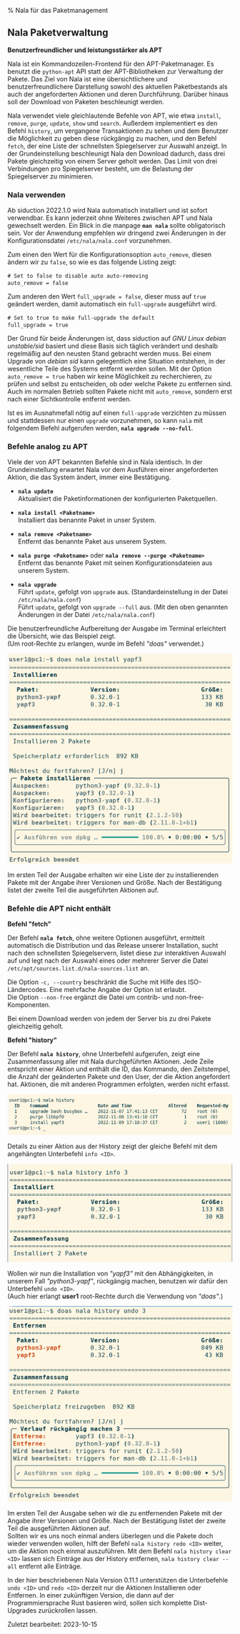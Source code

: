 % Nala für das Paketmanagement

## Nala Paketverwaltung

**Benutzerfreundlicher und leistungsstärker als APT**

Nala ist ein Kommandozeilen-Frontend für den APT-Paketmanager. Es benutzt die `python-apt` API statt der APT-Bibliotheken zur Verwaltung der Pakete. Das Ziel von Nala ist eine übersichtlichere und benutzerfreundlichere Darstellung sowohl des aktuellen Paketbestands als auch der angeforderten Aktionen und deren Durchführung. Darüber hinaus soll der Download von Paketen beschleunigt werden.

Nala verwendet viele gleichlautende Befehle von APT, wie etwa `install`, `remove`, `purge`, `update`, `show` und `search`. Außerdem implementiert es den Befehl `history`, um vergangene Transaktionen zu sehen und dem Benutzer die Möglichkeit zu geben diese rückgängig zu machen, und den Befehl `fetch`, der eine Liste der schnellsten Spiegelserver zur Auswahl anzeigt. In der Grundeinstellung beschleunigt Nala den Download dadurch, dass drei Pakete gleichzeitig von einem Server geholt werden. Das Limit von drei Verbindungen pro Spiegelserver besteht, um die Belastung der Spiegelserver zu minimieren.

### Nala verwenden

Ab siduction 2022.1.0 wird Nala automatisch installiert und ist sofort verwendbar. Es kann jederzeit ohne Weiteres zwischen APT und Nala gewechselt werden. Ein Blick in die manpage **`man nala`** sollte obligatorisch sein. Vor der Anwendung empfehlen wir dringend zwei Änderungen in der Konfigurationsdatei `/etc/nala/nala.conf` vorzunehmen.

Zum einen den Wert für die Konfigurationsoption `auto_remove`, diesen ändern wir zu `false`, so wie es das folgende Listing zeigt:

~~~
# Set to false to disable auto auto-removing
auto_remove = false
~~~

Zum anderen den Wert `full_upgrade = false`, dieser muss auf `true` geändert werden, damit automatisch ein `full-upgrade` ausgeführt wird.

~~~
# Set to true to make full-upgrade the default
full_upgrade = true
~~~

Der Grund für beide Änderungen ist, dass siduction auf *GNU Linux debian unstable/sid* basiert und diese Basis sich täglich verändert und deshalb regelmäßig auf den neusten Stand gebracht werden muss. Bei einem Upgrade von *debian sid* kann gelegentlich eine Situation entstehen, in der wesentliche Teile des Systems entfernt werden sollen. Mit der Option `auto_remove = true` haben wir keine Möglichkeit zu recherchieren, zu prüfen und selbst zu entscheiden, ob oder welche Pakete zu entfernen sind. Auch im normalen Betrieb sollten Pakete nicht mit `auto_remove`, sondern erst nach einer Sichtkontrolle entfernt werden.

Ist es im Ausnahmefall nötig auf einen `full-upgrade` verzichten zu müssen und stattdessen nur einen `upgrade` vorzunehmen, so kann `nala` mit folgendem Befehl aufgerufen werden, **`nala upgrade --no-full`**.

### Befehle analog zu APT

Viele der von APT bekannten Befehle sind in Nala identisch. In der Grundeinstellung erwartet Nala vor dem Ausführen einer angeforderten Aktion, die das System ändert, immer eine Bestätigung.

+ **`nala update`**  
  Aktualisiert die Paketinformationen der konfigurierten Paketquellen.
  
+ **`nala install <Paketname>`**  
  Installiert das benannte Paket in unser System.
  
+ **`nala remove <Paketname>`**  
  Entfernt das benannte Paket aus unserem System.
  
+ **`nala purge <Paketname>`** oder **`nala remove --purge <Paketname>`**  
  Entfernt das benannte Paket mit seinen Konfigurationsdateien aus unserem System.
  
+ **`nala upgrade`**  
  Führt `update`, gefolgt von `upgrade` aus. (Standardeinstellung in der Datei `/etc/nala/nala.conf`)  
  Führt `update`, gefolgt von `upgrade --full` aus. (Mit den oben genannten Änderungen in der Datei `/etc/nala/nala.conf`)

Die benutzerfreundliche Aufbereitung der Ausgabe im Terminal erleichtert die Übersicht, wie das Beispiel zeigt.  
(Um root-Rechte zu erlangen, wurde im Befehl *"doas"* verwendet.)

![Nala install](./images-de/nala/nala-install-de.png)

Im ersten Teil der Ausgabe erhalten wir eine Liste der zu installierenden Pakete mit der Angabe ihrer Versionen und Größe. Nach der Bestätigung listet der zweite Teil die ausgeführten Aktionen auf.


### Befehle die APT nicht enthält

**Befehl "fetch"**

Der Befehl **`nala fetch`**, ohne weitere Optionen ausgeführt, ermittelt automatisch die Distribution und das Release unserer Installation, sucht nach den schnellsten Spiegelservern, listet diese zur interaktiven Auswahl auf und legt nach der Auswahl eines oder mehrerer Server die Datei `/etc/apt/sources.list.d/nala-sources.list` an.

Die Option `-c, --country` beschränkt die Suche mit Hilfe des ISO-Ländercodes. Eine mehrfache Angabe der Option ist erlaubt.  
Die Option `--non-free` ergänzt die Datei um contrib- und non-free-Komponenten.

Bei einem Download werden von jedem der Server bis zu drei Pakete gleichzeitig geholt.

**Befehl "history"**

Der Befehl **`nala history`**, ohne Unterbefehl aufgerufen, zeigt eine Zusammenfassung aller mit Nala durchgeführten Aktionen. Jede Zeile entspricht einer Aktion und enthält die ID, das Kommando, den Zeitstempel, die Anzahl der geänderten Pakete und den User, der die Aktion angefordert hat. Aktionen, die mit anderen Programmen erfolgten, werden nicht erfasst.

![Nala install](./images-de/nala/nala-history-de.png)

Details zu einer Aktion aus der History zeigt der gleiche Befehl mit dem angehängten Unterbefehl `info <ID>`.

![Nala install](./images-de/nala/nala-history-info-de.png)

Wollen wir nun die Installation von *"yapf3"* mit den Abhängigkeiten, in unserem Fall *"python3-yapf"*, rückgängig machen, benutzen wir dafür den Unterbefehl `undo <ID>`.  
(Auch hier erlangt **user1** root-Rechte durch die Verwendung von *"doas"*.)

![Nala install](./images-de/nala/nala-history-undo-de.png)

Im ersten Teil der Ausgabe sehen wir die zu entfernenden Pakete mit der Angabe ihrer Versionen und Größe. Nach der Bestätigung listet der zweite Teil die ausgeführten Aktionen auf.  
Sollten wir es uns noch einmal anders überlegen und die Pakete doch wieder verwenden wollen, hilft der Befehl `nala history redo <ID>` weiter, um die Aktion noch einmal auszuführen. Mit dem Befehl `nala history clear <ID>` lassen sich Einträge aus der History entfernen, `nala history clear --all` entfernt alle Einträge.

In der hier beschriebenen Nala Version 0.11.1 unterstützen die Unterbefehle `undo <ID>` und `redo <ID>` derzeit nur die Aktionen Installieren oder Entfernen. In einer zukünftigen Version, die dann auf der Programmiersprache Rust basieren wird, sollen sich komplette Dist-Upgrades zurückrollen lassen.

<div id="rev">Zuletzt bearbeitet: 2023-10-15</div>
